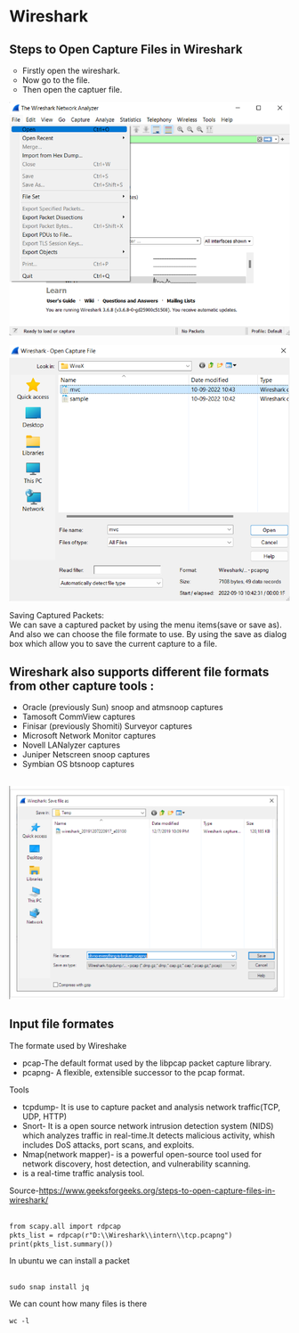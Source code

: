  <h1>Wireshark</h1>
 <h2>Steps to Open Capture Files in Wireshark</h2>
 <ul style="list-style-type:circle">
  <li>Firstly open the wireshark.</li>
  <li>Now go to the file.</li>
  <li>Then open the captuer file. </li>
</ul>

![alt text](../4.png)

![alt text](../5.png)

Saving Captured Packets:<br>
We can save a captured packet by using the menu items(save or save as). And also we can choose the file formate to use.
By using the save as dialog box which allow you to save the current capture to a file. 
<h2>Wireshark also supports different file formats from other capture tools :</h2>
<ul style="1">
<li>Oracle (previously Sun) snoop and atmsnoop captures</li>
<li>Tamosoft CommView captures</li>
<li>Finisar (previously Shomiti) Surveyor captures</li>
<li>Microsoft Network Monitor captures</li>
<li>Novell LANalyzer captures</li>
<li>Juniper Netscreen snoop captures</li>
<li>Symbian OS btsnoop captures</li>
</ul>

 <br>![alt text](../3.png)
<h2>Input file formates</h2>
 The formate used by Wireshake 
 <ul>
 <li>pcap-The default format used by the libpcap packet capture library.</li>
 <li>pcapng- A flexible, extensible successor to the pcap format. </li>
 </ul>
 Tools
 <ul>
 <li>tcpdump- It is use to capture packet and analysis network traffic(TCP, UDP, HTTP)</li>
 <li>Snort- It is a open source network intrusion detection system (NIDS) which analyzes traffic in real-time.It detects malicious activity, whish includes DoS attacks, port scans, and exploits.</li>
 <li>Nmap(network mapper)- is a powerful open-source tool used for network discovery, host detection, and vulnerability scanning.</li>
 <li>is a real-time traffic analysis tool.</li>
 </ul>

Source-https://www.geeksforgeeks.org/steps-to-open-capture-files-in-wireshark/

```

from scapy.all import rdpcap
pkts_list = rdpcap(r"D:\\Wireshark\\intern\\tcp.pcapng")
print(pkts_list.summary())

```
In ubuntu we can install a packet 

```

sudo snap install jq

```
We can count how many files is there 

```
wc -l

```
